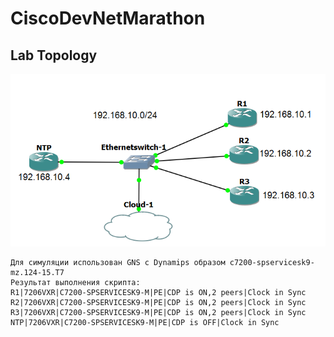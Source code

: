 # CiscoDevNetMarathon 
## Lab Topology
![Topology](/topology.PNG)

```
Для симуляции использован GNS с Dynamips образом c7200-spservicesk9-mz.124-15.T7
Результат выполнения скрипта:
R1|7206VXR|C7200-SPSERVICESK9-M|PE|CDP is ON,2 peers|Clock in Sync
R2|7206VXR|C7200-SPSERVICESK9-M|PE|CDP is ON,2 peers|Clock in Sync
R3|7206VXR|C7200-SPSERVICESK9-M|PE|CDP is ON,2 peers|Clock in Sync
NTP|7206VXR|C7200-SPSERVICESK9-M|PE|CDP is OFF|Clock in Sync
```

